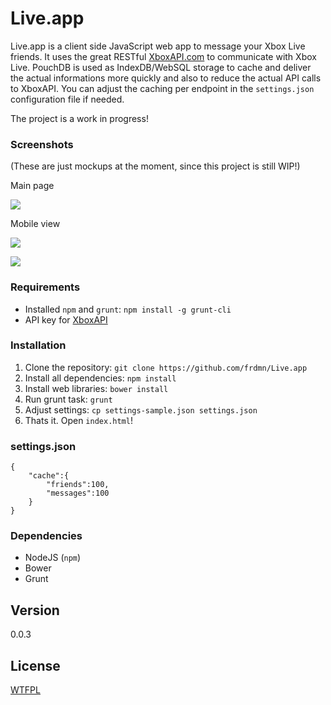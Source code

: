 Live.app
========

Live.app is a client side JavaScript web app to message your Xbox Live friends. It uses the great RESTful [XboxAPI.com](https://xboxapi.com/) to communicate with Xbox Live. PouchDB is used as IndexDB/WebSQL storage to cache and deliver the actual informations more quickly and also to reduce the actual API calls to XboxAPI. You can adjust the caching per endpoint in the `settings.json` configuration file if needed.

The project is a work in progress!

### Screenshots

(These are just mockups at the moment, since this project is still WIP!)

Main page

![](http://up.frd.mn/yMVqV.png)

Mobile view

![](http://up.frd.mn/r0w1a.png)

![](http://up.frd.mn/MPgkc.png)

### Requirements

* Installed `npm` and `grunt`: `npm install -g grunt-cli` 
* API key for [XboxAPI](https://xboxapi.com/documentation)

### Installation

1. Clone the repository: `git clone https://github.com/frdmn/Live.app`
2. Install all dependencies: `npm install`
3. Install web libraries: `bower install`
4. Run grunt task: `grunt`
5. Adjust settings: `cp settings-sample.json settings.json`
6. Thats it. Open `index.html`!

### settings.json

    {
        "cache":{
            "friends":100,
            "messages":100
        }
    }

### Dependencies

* NodeJS (`npm`)
* Bower
* Grunt

## Version

0.0.3

## License

[WTFPL](LICENSE)
